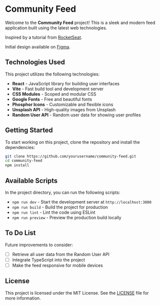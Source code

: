 # Community Feed

Welcome to the **Community Feed** project! This is a sleek and modern feed application built using the latest web technologies.

Inspired by a tutorial from [RocketSeat](https://www.rocketseat.com.br/).

Initial design available on [Figma](https://www.figma.com/design/6MfaDPdEh4Ke2COT7xNBcB/Community-Feed).

## Technologies Used

This project utilizes the following technologies:

- **React** - JavaScript library for building user interfaces
- **Vite** - Fast build tool and development server
- **CSS Modules** - Scoped and modular CSS
- **Google Fonts** - Free and beautiful fonts
- **Phosphor Icons** - Customizable and flexible icons
- **Unsplash API** - High-quality images from Unsplash
- **Random User API** - Random user data for showing user profiles

## Getting Started

To start working on this project, clone the repository and install the dependencies:

```bash
git clone https://github.com/yourusername/community-feed.git
cd community-feed
npm install
```

## Available Scripts

In the project directory, you can run the following scripts:

- `npm run dev` - Start the development server at `http://localhost:3000`
- `npm run build` - Build the project for production
- `npm run lint` - Lint the code using ESLint
- `npm run preview` - Preview the production build locally

## To Do List

Future improvements to consider:

- [ ] Retrieve all user data from the Random User API
- [ ] Integrate TypeScript into the project
- [ ] Make the feed responsive for mobile devices

## License

This project is licensed under the MIT License. See the [LICENSE](LICENSE) file for more information.
